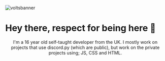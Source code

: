 ![voltsbanner](https://github.com/voltsdev/voltsdev/blob/main/Volts.png?raw=true)
# Hey there, respect for being here 🤘
<p align="center">I'm a 16 year old self-taught developer from the UK. I mostly work on projects that use discord.py (which are public), but work on the private projects using; JS, CSS and HTML. 
